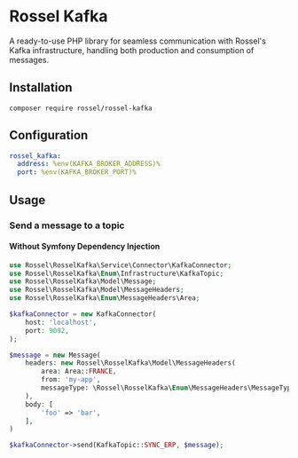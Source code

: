 # Rossel Kafka

A ready-to-use PHP library for seamless communication with Rossel's Kafka infrastructure, handling both production and consumption of messages.

## Installation

```shell
composer require rossel/rossel-kafka
```

## Configuration

```yaml
rossel_kafka:
  address: %env(KAFKA_BROKER_ADDRESS)%
  port: %env(KAFKA_BROKER_PORT)%
```

## Usage

### Send a message to a topic

#### Without Symfony Dependency Injection

```php
use Rossel\RosselKafka\Service\Connector\KafkaConnector;
use Rossel\RosselKafka\Enum\Infrastructure\KafkaTopic;
use Rossel\RosselKafka\Model\Message;
use Rossel\RosselKafka\Model\MessageHeaders;
use Rossel\RosselKafka\Enum\MessageHeaders\Area;

$kafkaConnector = new KafkaConnector(
    host: 'localhost',
    port: 9092,
);

$message = new Message(
    headers: new Rossel\RosselKafka\Model\MessageHeaders(
        area: Area::FRANCE,
        from: 'my-app',
        messageType: \Rossel\RosselKafka\Enum\MessageHeaders\MessageType::SYNC_B2C_ERP_SUBSCRIPTION,
    ),
    body: [
        'foo' => 'bar',
    ],
)

$kafkaConnector->send(KafkaTopic::SYNC_ERP, $message);
```
